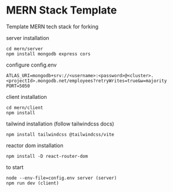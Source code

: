 # MERN Stack Template

Template MERN tech stack for forking

server installation

```
cd mern/server
npm install mongodb express cors
```

configure config.env

```
ATLAS_URI=mongodb+srv://<username>:<password>@<cluster>.<projectId>.mongodb.net/employees?retryWrites=true&w=majority
PORT=5050
```

client installation

```
cd mern/client
npm install
```

tailwind installation (follow tailwindcss docs)

```
npm install tailwindcss @tailwindcss/vite
```

reactor dom installation

```
npm install -D react-router-dom
```

to start

```
node --env-file=config.env server (server)
npm run dev (client)
```

